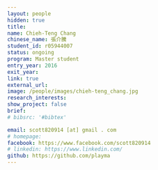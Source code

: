 ```yaml
---
layout: people
hidden: true
title: 
name: Chieh-Teng Chang
chinese_name: 張介騰
student_id: r05944007
status: ongoing
program: Master student
entry_year: 2016
exit_year: 
link: true
external_url:
image: /people/images/chieh-teng_chang.jpg
research_interests:
show_project: false
brief:
# bibsrc: '#bibtex'

email: scott820914 [at] gmail . com
# homepage: 
facebook: https://www.facebook.com/scott820914
# linkedin: https://www.linkedin.com/
github: https://github.com/playma
---
```


